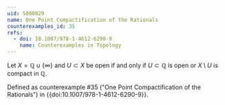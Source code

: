 ```yaml
---
uid: S000029
name: One Point Compactification of the Rationals
counterexamples_id: 35
refs:
  - doi: 10.1007/978-1-4612-6290-9 
    name: Counterexamples in Topology
---
```

Let $X = \mathbb{Q} \cup \{\infty\}$ and $U \subset X$ be open if and only if $U \subset \mathbb{Q}$ is open or $X \setminus U$ is compact in $\mathbb{Q}$.

Defined as counterexample #35 ("One Point Compactification of the Rationals")
in {{doi:10.1007/978-1-4612-6290-9}}.
